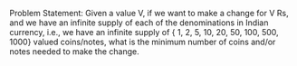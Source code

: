 Problem Statement: Given a value V, if we want to make a change for V Rs, and we have an infinite supply of each of the denominations in Indian currency, i.e., we have an infinite supply of { 1, 2, 5, 10, 20, 50, 100, 500, 1000} valued coins/notes, what is the minimum number of coins and/or notes needed to make the change.

